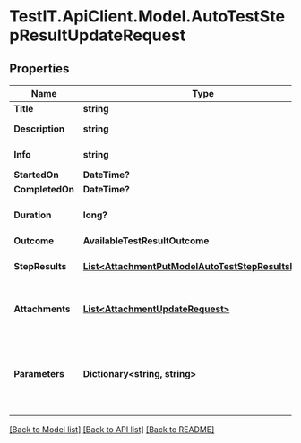 # TestIT.ApiClient.Model.AutoTestStepResultUpdateRequest

## Properties

Name | Type | Description | Notes
------------ | ------------- | ------------- | -------------
**Title** | **string** | The name of the step. | [optional] 
**Description** | **string** | Description of the step result. | [optional] 
**Info** | **string** | Extended description of the step result. | [optional] 
**StartedOn** | **DateTime?** | Step start date. | [optional] 
**CompletedOn** | **DateTime?** | Step end date. | [optional] 
**Duration** | **long?** | Expected or actual duration of the test run execution in milliseconds. | [optional] 
**Outcome** | **AvailableTestResultOutcome** |  | [optional] 
**StepResults** | [**List&lt;AttachmentPutModelAutoTestStepResultsModel&gt;**](AttachmentPutModelAutoTestStepResultsModel.md) | Nested step results. The maximum nesting level is 15. | [optional] 
**Attachments** | [**List&lt;AttachmentUpdateRequest&gt;**](AttachmentUpdateRequest.md) | /// &lt;summary&gt;  Specifies an attachment GUID. Multiple values can be sent.  &lt;/summary&gt; | [optional] 
**Parameters** | **Dictionary&lt;string, string&gt;** | \&quot;&lt;b&gt;parameter&lt;/b&gt;\&quot;: \&quot;&lt;b&gt;value&lt;/b&gt;\&quot; pair with arbitrary custom parameters. Multiple parameters can be sent. | [optional] 

[[Back to Model list]](../README.md#documentation-for-models) [[Back to API list]](../README.md#documentation-for-api-endpoints) [[Back to README]](../README.md)

